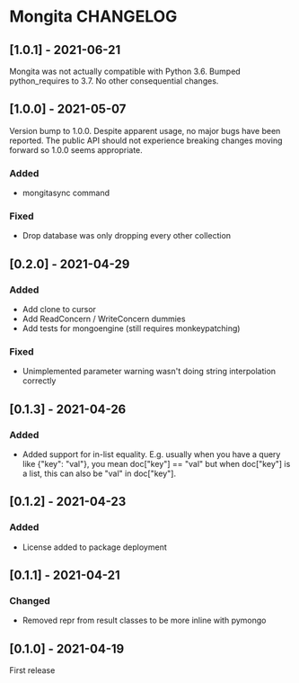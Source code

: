 # Mongita CHANGELOG

## [1.0.1] - 2021-06-21
Mongita was not actually compatible with Python 3.6. Bumped python_requires to 3.7. No other consequential changes.

## [1.0.0] - 2021-05-07
Version bump to 1.0.0. Despite apparent usage, no major bugs have been reported. The public API should not experience breaking changes moving forward so 1.0.0 seems appropriate.
### Added
- mongitasync command

### Fixed
- Drop database was only dropping every other collection


## [0.2.0] - 2021-04-29
### Added
- Add clone to cursor
- Add ReadConcern / WriteConcern dummies
- Add tests for mongoengine (still requires monkeypatching)

### Fixed
- Unimplemented parameter warning wasn't doing string interpolation correctly

## [0.1.3] - 2021-04-26
### Added
- Added support for in-list equality. E.g. usually when you have a query like
  {"key": "val"}, you mean doc["key"] == "val" but when doc["key"] is a list,
  this can also be "val" in doc["key"].

## [0.1.2] - 2021-04-23
### Added
- License added to package deployment

## [0.1.1] - 2021-04-21
### Changed
- Removed repr from result classes to be more inline with pymongo

## [0.1.0] - 2021-04-19
First release
